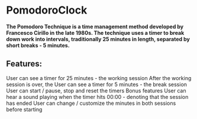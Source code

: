 # PomodoroClock
**The Pomodoro Technique is a time management method developed by Francesco Cirillo in the late 1980s.
The technique uses a timer to break down work into intervals, traditionally 25 minutes in length, separated by short breaks - 5 minutes.**

## Features:
User can see a timer for 25 minutes - the working session
After the working session is over, the User can see a timer for 5 minutes - the break session
User can start / pause, stop and reset the timers
Bonus features
User can hear a sound playing when the timer hits 00:00 - denoting that the session has ended
User can change / customize the minutes in both sessions before starting
